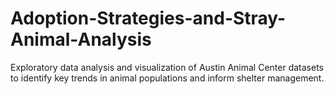 # Adoption-Strategies-and-Stray-Animal-Analysis
Exploratory data analysis and visualization of Austin Animal Center datasets to identify key trends in animal populations and inform shelter management.
